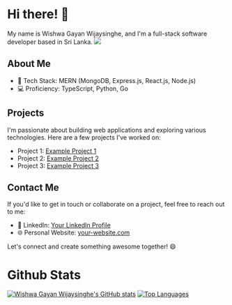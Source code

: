 # Hi there! 👋

My name is Wishwa Gayan Wijaysinghe, and I'm a full-stack software developer based in Sri Lanka. 
![](https://komarev.com/ghpvc/?username=vishvagayanlk&color=green)
## About Me
- 🚀 Tech Stack: MERN (MongoDB, Express.js, React.js, Node.js)
- 💻 Proficiency: TypeScript, Python, Go

## Projects
I'm passionate about building web applications and exploring various technologies. Here are a few projects I've worked on:

- Project 1: [Example Project 1](https://github.com/your-username/example-project-1)
- Project 2: [Example Project 2](https://github.com/your-username/example-project-2)
- Project 3: [Example Project 3](https://github.com/your-username/example-project-3)

## Contact Me
If you'd like to get in touch or collaborate on a project, feel free to reach out to me:

- 💼 LinkedIn: [Your LinkedIn Profile](https://www.linkedin.com/in/vishva-gayan/)
- 🌐 Personal Website: [your-website.com](https://www.your-website.com)

Let's connect and create something awesome together! 😄
# Github Stats
<!-- <a href="" style="display: inline-block; margin-right: 10px;">
  <img align="center" src="https://github-readme-stats.vercel.app/api?username=vishvagayanlk&show_icons=true&theme=radical" />
</a>
<a href="" style="display: inline-block;">
  <img align="center" src="https://github-readme-stats.vercel.app/api/top-langs/?username=vishvagayanlk&theme=radical" />
</a> -->
[![Wishwa Gayan Wijaysinghe's GitHub stats](https://github-readme-stats.vercel.app/api?username=vishvagayanlk&show_icons=true&theme=radical)](https://github.com/vishvagayanlk) [![Top Languages](https://github-readme-stats.vercel.app/api/top-langs/?username=vishvagayanlk&theme=radical)](https://github.com/vishvagayanlk)


